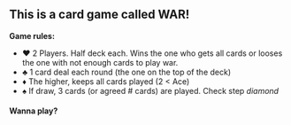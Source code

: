 ## This is a card game called WAR!

__Game rules:__
* ♥️ 2 Players. Half deck each. Wins the one who gets all cards or looses the one with not enough cards to play war.
* ♣️ 1 card deal each round (the one on the top of the deck)
* ♦️ The higher, keeps all cards played (2 < Ace)
* ♠️ If draw, 3 cards (or agreed # cards) are played. Check step *diamond*


#### Wanna play?